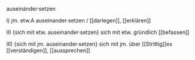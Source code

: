 auseinánder·setzen

I) jm. etw.A auseinander·setzen / [[darlegen]], [[erklären]]

II) {sich mit etw. auseinander·setzen}  sich mit etw. gründlich [[befassen]]

III) {sich mit jm. auseinander·setzen}  sich mit jm. über [[Strittig]]es [[verständigen]], [[aussprechen]]